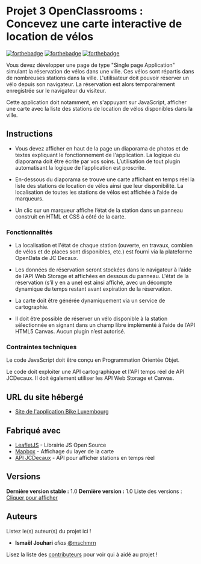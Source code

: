 # Projet 3 OpenClassrooms : Concevez une carte interactive de location de vélos

[![forthebadge](https://forthebadge.com/images/badges/uses-html.svg)](http://forthebadge.com)  [![forthebadge](https://forthebadge.com/images/badges/uses-css.svg)](http://forthebadge.com)  [![forthebadge](https://forthebadge.com/images/badges/made-with-javascript.svg)](http://forthebadge.com)

Vous devez développer une page de type "Single page Application" simulant la réservation de vélos dans une ville. Ces vélos sont répartis dans de nombreuses stations dans la ville. L'utilisateur doit pouvoir réserver un vélo depuis son navigateur. La réservation est alors temporairement enregistrée sur le navigateur du visiteur.

Cette application doit notamment, en s'appuyant sur JavaScript, afficher une carte avec la liste des stations de location de vélos disponibles dans la ville. 

## Instructions

- Vous devez afficher en haut de la page un diaporama de photos et de textes expliquant le fonctionnement de l'application. La logique du diaporama doit être écrite par vos soins. L’utilisation de tout plugin automatisant la logique de l’application est proscrite.

- En-dessous du diaporama se trouve une carte affichant en temps réel la liste des stations de location de vélos ainsi que leur disponibilité. La localisation de toutes les stations de vélos est affichée à l’aide de marqueurs.

- Un clic sur un marqueur affiche l’état de la station dans un panneau construit en HTML et CSS à côté de la carte.

### Fonctionnalités

- La localisation et l'état de chaque station (ouverte, en travaux, combien de vélos et de places sont disponibles, etc.) est fourni via la plateforme OpenData de JC Decaux.

- Les données de réservation seront stockées dans le navigateur à l’aide de l’API Web Storage et affichées en dessous du panneau. L'état de la réservation (s’il y en a une) est ainsi affiché, avec un décompte dynamique du temps restant avant expiration de la réservation.

- La carte doit être générée dynamiquement via un service de cartographie.

- Il doit être possible de réserver un vélo disponible à la station sélectionnée en signant dans un champ libre implémenté à l’aide de l’API HTML5 Canvas. Aucun plugin n’est autorisé.

### Contraintes techniques

Le code JavaScript doit être conçu en Programmation Orientée Objet.

Le code doit exploiter une API cartographique et l'API temps réel de API JCDecaux. Il doit également utiliser les API Web Storage et Canvas.

## URL du site hébergé

* [Site de l'application Bike Luxembourg](http://projet-3-oc.ismaeljouhari.com/)

## Fabriqué avec

* [LeafletJS](https://leafletjs.com/) - Librairie JS Open Source
* [Mapbox](https://www.mapbox.com/) - Affichage du layer de la carte
* [API JCDecaux](https://developer.jcdecaux.com/#/home) - API pour afficher stations en temps réel

## Versions
**Dernière version stable :** 1.0
**Dernière version :** 1.0
Liste des versions : [Cliquer pour afficher](https://github.com/mschmrn/openclassrooms-dw-projet-3/contributors/tags)

## Auteurs
Listez le(s) auteur(s) du projet ici !
* **Ismaël Jouhari** _alias_ [@mschmrn](https://github.com/mschmrn)

Lisez la liste des [contributeurs](https://github.com/mschmrn/openclassrooms-dw-projet-3/contributors) pour voir qui à aidé au projet !

